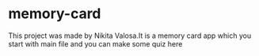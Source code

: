 # memory-card
This project was made by Nikita Valosa.It is a memory card app which you start with main file and you can make some quiz here
